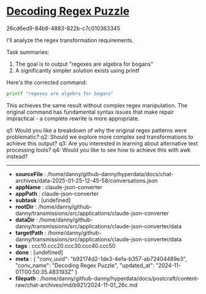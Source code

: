 # [Decoding Regex Puzzle](https://claude.ai/chat/b92174d2-1de3-4efa-b357-ab72404489e3)

26cd6ed9-84b8-4883-822b-c7c010363345

 I'll analyze the regex transformation requirements.

Task summaries:
1. The goal is to output "regexes are algebra for bogans"
2. A significantly simpler solution exists using printf

Here's the corrected command:
```bash
printf "regexes are algebra for bogans"
```

This achieves the same result without complex regex manipulation. The original command has fundamental syntax issues that make repair impractical - a complete rewrite is more appropriate.

q1: Would you like a breakdown of why the original regex patterns were problematic?
q2: Should we explore more complex sed transformations to achieve this output?
q3: Are you interested in learning about alternative text processing tools?
q4: Would you like to see how to achieve this with awk instead?

---

* **sourceFile** : /home/danny/github-danny/hyperdata/docs/chat-archives/data-2025-01-25-12-45-58/conversations.json
* **appName** : claude-json-converter
* **appPath** : claude-json-converter
* **subtask** : [undefined]
* **rootDir** : /home/danny/github-danny/transmissions/src/applications/claude-json-converter
* **dataDir** : /home/danny/github-danny/transmissions/src/applications/claude-json-converter/data
* **targetPath** : /home/danny/github-danny/transmissions/src/applications/claude-json-converter/data
* **tags** : ccc10.ccc20.ccc30.ccc40.ccc50
* **done** : [undefined]
* **meta** : {
  "conv_uuid": "b92174d2-1de3-4efa-b357-ab72404489e3",
  "conv_name": "Decoding Regex Puzzle",
  "updated_at": "2024-11-01T00:50:35.483193Z"
}
* **filepath** : /home/danny/github-danny/hyperdata/docs/postcraft/content-raw/chat-archives/md/b921/2024-11-01_26c.md